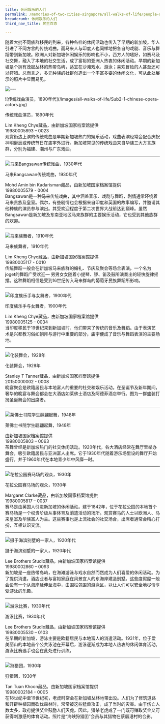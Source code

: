 ```yaml
---
title: 休闲娱乐的人们
permalink: /memories-of-two-cities-singapore/all-walks-of-life/people-at-play/
breadcrumb: 休闲娱乐的人们
third_nav_title: 民生百态

---
```


随着大批不同族群移民的到来，各种各样的休闲活动也传入了早期的新加坡。华人引进了不同方言的传统戏曲，而马来人与印度人也同样地把各自的戏剧、音乐与舞蹈带到新加坡。欧洲人对新加坡休闲娱乐的影响也不小，西方人的嗜好，如赛马及社交舞，融入了本地的社交生活，成了富裕的亚洲人热衷的休闲活动。早期的新加坡是个拥有茂密丛林的热带岛屿，适宜在沙滩戏水、游泳；喜欢冒险的人甚至还可以狩猎。总而言之，多元种族的社群创造出一个丰富多姿的休闲文化，可从此处展示的照片中显而易见。

![---](/images/partition.jpg)

<p class="portrait-resize" markdown="1">
![传统戏曲演员，1890年代](/images/all-walks-of-life/Sub2-1-chinese-opera-actors.jpg)
</p>
<div class="custom-caption">
<div><p>传统戏曲演员，1890年代</p></div>
<div>Lim Kheng Chye藏品，由新加坡国家档案馆提供</div>
<div>19980005893 – 0023</div>
</div>
观赏街边上演的传统戏曲是早期新加坡热门的娱乐活动，戏曲表演经常会配合庆祝神明诞辰或传统节日在庙宇外进行。新加坡常见的传统戏曲来自华族三大方言族群，分别为福建、潮州与广东戏曲。
<p></p>
<p></p>
<hr>

![马来Bangsawan传统戏曲，1930年代](/images/all-walks-of-life/Sub2-2-bangsawan-opera.jpg)
<div class="custom-caption">
<div><p>马来Bangsawan传统戏曲，1930年代</p></div>
<div>Mohd Amin bin Kadarisman藏品，由新加坡国家档案馆提供</div>
<div>19980005579 - 0004</div>
</div>
Bangsawan是一种马来传统戏曲，其中涵盖音乐、戏剧与舞蹈，剧情通常环绕着马来贵族及皇室。偶尔，有些剧情也会根据来自印度和英国的故事编写，并邀请其他种族的演员参与演出。其受欢迎程度于第二次世界大战前达到巅峰。虽然Bangsawan是新加坡及东南亚地区马来族群的主要娱乐活动，它也受到其他族群的欢迎。
<p></p>
<p></p>
<hr>

![马来族舞者，1910年代](/images/all-walks-of-life/sub2-3-malay-dancers.jpg)
<div class="custom-caption">
<div><p>马来族舞者，1910年代</p></div>
<div>Lim Kheng Chye藏品，由新加坡国家档案馆提供</div>
<div>19980005117 - 0010</div>
</div>
传统舞蹈一般会在新加坡马来族群的婚礼、节庆及聚会等场合表演。一个名为joget的舞蹈广受欢迎— 男男女女随着小提琴、锣、笛及鼓所演奏出的轻快旋律摇摆。这种舞蹈相信是受到16世纪传入马来群岛的葡萄牙民族舞蹈所影响。
<p></p>
<p></p>
<hr>

![印度族乐手与女舞者，1900年代](/images/all-walks-of-life/Sub2-4-indian-musicians-and-dancing-girl-cr.jpg)
<div class="custom-caption">
<div><p>印度族乐手与女舞者，1900年代</p></div>
<div>Lim Kheng Chye藏品，由新加坡国家档案馆提供</div>
<div>19980005125 – 0034</div>
</div>
当印度移民于19世纪来到新加坡时，他们带来了传统的音乐及舞蹈。由于表演艺术是兴都教习俗如朝拜与游行中重要的部分，庙宇便成了音乐与舞蹈表演的主要场地。 
<p></p>
<p></p>
<hr>

![化装舞会，1928年](/images/all-walks-of-life/Sub2-5-fancy-dress-party.jpg)
<div class="custom-caption">
<div><p>化装舞会，1928年</p></div>
<div>Stanley T Tanner藏品，由新加坡国家档案馆提供</div>
<div>20150000002 - 0008</div>
</div>
晚宴聚会是欧籍居民与本地富人的重要的社交和娱乐活动。在圣诞节及新年期间，奢华的晚宴与舞会都会在大酒店如莱佛士酒店及阿德菲酒店举行。图为一群盛装打扮圣诞舞会的出席者。
<p></p>
<p></p>
<hr>

![莱佛士书院学生翩翩起舞，1948年](/images/all-walks-of-life/Sub2-6-raffles-college-students-dancing.jpg)
<div class="custom-caption">
<div><p>莱佛士书院学生翩翩起舞，1948年</p></div>
<div>由新加坡国家档案馆提供</div>
<div>19980005803 – 0063</div>
</div>
茶舞曾经是新加坡热门的社交休闲活动。1920年代，各大酒店经常在舞厅里举办舞会，吸引欧籍居民与亚洲富人出席。它于1930年代随着游乐场里设的舞厅开始盛行，并于1960年代在本地青少年中风靡一时。
<p></p>
<p></p>
<hr>

![花拉公园赛马场的观众，1930年](/images/all-walks-of-life/Sub2-7-spectators-at-farrer-park-race-course-cr.jpg)
<div class="custom-caption">
<div><p>花拉公园赛马场的观众，1930年</p></div>
<div>Margaret Clarke藏品，由新加坡国家档案馆提供</div>
<div>19980005817 – 0037</div>
</div>
赛马是由英国人引进新加坡的休闲活动。建于1842年，位于花拉公园的本地首个赛马场是一个权贵阶级从事体育及消遣活动的场所。观赏赛马的人士以欧洲人、马来皇室及华族富人为主。这些赛事也是上流社会的社交场合，出席者通常会精心打扮，互相认识交流。
<p></p>
<p></p>
<hr>

![摄于海滨别墅的一家人，1920年代](/images/all-walks-of-life/Sub2-8-a-family-at-a-beach-house-cr.jpg)
<div class="custom-caption">
<div><p>摄于海滨别墅的一家人，1920年代</p></div>
<div>Lee Brothers Studio藏品，由新加坡国家档案馆提供</div>
<div>19980002860 – 0093</div>
</div>
新加坡是一座热带岛屿，在海滩游泳与戏水自然而然成为人们喜爱的休闲活动。为了提供消遣，酒店业者与富裕家庭在风景宜人的东海岸建造别墅。这些度假屋一般会设有一个从海岸延伸至海中，由围栏包围的游泳区，以让人们可以安全地尽情享受游泳的乐趣。
<p></p>
<p></p>
<hr>

![游泳比赛，1930年代](/images/all-walks-of-life/Sub2-9-swimming-competition.jpg)
<div class="custom-caption">
<div><p>游泳比赛，1930年代</p></div>
<div>Lee Brothers Studio藏品，由新加坡国家档案馆提供</div>
<div>19980005530 – 0103</div>
</div>
在早期的新加坡，游泳主要是欧籍居民与本地富人的消遣活动。1931年，位于爱美丽山的本地首个公共泳池在开幕后，游泳逐渐成为本地人热衷的休闲体育活动。游泳比赛选手也会在此处进行训练。
<p></p>
<p></p>
<hr>

![狩猎团，1930年](/images/all-walks-of-life/Sub2-10-hunting-party-cr.jpg)
<div class="custom-caption">
<div><p>狩猎团，1930年</p></div>
<div>Tan Tuan Khoon藏品，由新加坡国家档案馆提供</div>
<div>19980002184 - 0005</div>
</div>
在18世纪中至19世纪初，老虎时常会在新加坡丛林地带出没。人们为了修筑道路和开辟种植园而砍伐森林时，常常被这些猛兽攻击，成了当时的灾害。由于伤亡人数太多，政府提供奖金鼓励人们灭虎。因此，猎杀老虎成了一门既可赚取奖金又可获得刺激感的体育活动。照片是“海峡狩猎团”会员与其猎物在蔡厝港村的合影。
<p></p>
<p></p>

